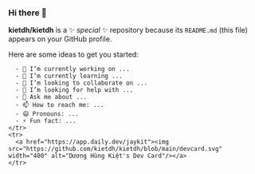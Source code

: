 ### Hi there 👋

**kietdh/kietdh** is a ✨ _special_ ✨ repository because its `README.md` (this file) appears on your GitHub profile.

<div>
  <table>
    <tr>
      Here are some ideas to get you started:

      - 🔭 I’m currently working on ...
      - 🌱 I’m currently learning ...
      - 👯 I’m looking to collaborate on ...
      - 🤔 I’m looking for help with ...
      - 💬 Ask me about ...
      - 📫 How to reach me: ...
      - 😄 Pronouns: ...
      - ⚡ Fun fact: ...
    </tr>
    <tr>
      <a href="https://app.daily.dev/jaykit"><img src="https://github.com/kietdh/kietdh/blob/main/devcard.svg" width="400" alt="Dương Hùng Kiệt's Dev Card"/></a>
    </tr>
  </table>
</div>



